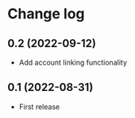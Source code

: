 # Change log

## 0.2 (2022-09-12)

- Add account linking functionality

## 0.1 (2022-08-31)

- First release

